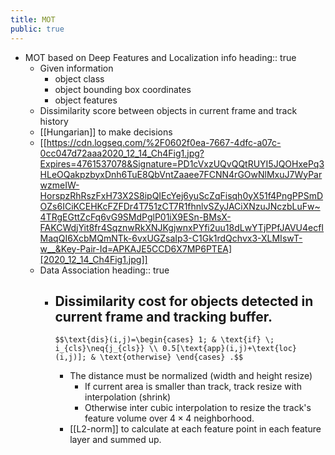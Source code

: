 ```yaml
---
title: MOT
public: true
---
```


- MOT based on Deep Features and Localization info
  heading:: true
    - Given information
        - object class
        - object bounding box coordinates
        - object features
    - Dissimilarity score between objects in current frame and track history
    - [[Hungarian]] to make decisions
    - [[https://cdn.logseq.com/%2F0602f0ea-7667-4dfc-a07c-0cc047d72aaa2020_12_14_Ch4Fig1.jpg?Expires=4761537078&Signature=PD1cVxzUQvQQtRUYI5JQOHxePq3HLeOQakpzbyxDnh6TuE8QbVntZaaee7FCNN4rGOwNlMxuJ7WyParwzmeIW-HorspzRhRszFxH73X2S8ipQIEcYej6yuScZqFisqh0yX51f4PngPPSmDOZs6ICiKCEHKcFZFDr4T751zCT7R1fhnlvSZyJACiXNzuJNczbLuFw~4TRgEGttZcFq6vG9SMdPglP01iX9ESn-BMsX-FAKCWdjYit8fr4SqznwRkXNJKgjwnxPYfi2uu18dLwYTjPPfJAVU4ecfIMaqQI6XcbMQmNTk-6vxUGZsaIp3-C1Gk1rdQchvx3-XLMIswT-w__&Key-Pair-Id=APKAJE5CCD6X7MP6PTEA][2020_12_14_Ch4Fig1.jpg]]
    - Data Association
      heading:: true
        - Dissimilarity cost for objects detected in current frame and tracking buffer.
            -
              $$\text{dis}(i,j)=\begin{cases} 1; & \text{if} \; i_{cls}\neq{j_{cls}} \\ 0.5[\text{app}(i,j)+\text{loc}(i,j)]; & \text{otherwise} \end{cases} .$$
            - The distance must be normalized (width and height resize)
                - If current area is smaller than track, track resize with interpolation (shrink)
                - Otherwise inter cubic interpolation to resize the track's feature volume over $4\times 4$ neighborhood.
            - [[L2-norm]] to calculate at each feature point in each feature layer and summed up.